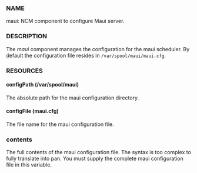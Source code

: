 
### NAME

maui: NCM component to configure Maui server.

### DESCRIPTION

The _maui_ component manages the configuration for the maui
scheduler. By default the configuration file resides in
`/var/spool/maui/maui.cfg`.

### RESOURCES

#### configPath (/var/spool/maui)

The absolute path for the maui configuration directory.

#### configFile (maui.cfg)

The file name for the maui configuration file.

### contents

The full contents of the maui configuration file.  The syntax is too
complex to fully translate into pan.  You must supply the complete
maui configuration file in this variable.

